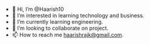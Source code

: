 - 👋 Hi, I’m @Haarish10
- 👀 I’m interested in learning technology and business.
- 🌱 I’m currently learning engineering.
- 💞️ I’m looking to collaborate on project.
- 📫 How to reach me haarishrajk@gmail.com.

<!---
Haarish10/Haarish10 is a ✨ special ✨ repository because its `README.md` (this file) appears on your GitHub profile.
You can click the Preview link to take a look at your changes.
--->
